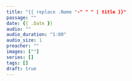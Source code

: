 ```yaml
---
title: "{{ replace .Name "-" " " | title }}"
passage: ""
date: {{ .Date }}
audio: ""
audio_duration: "1:00"
audio_size: 1
preacher: ""
images: [""]
series: []
tags: []
draft: true
---
```

